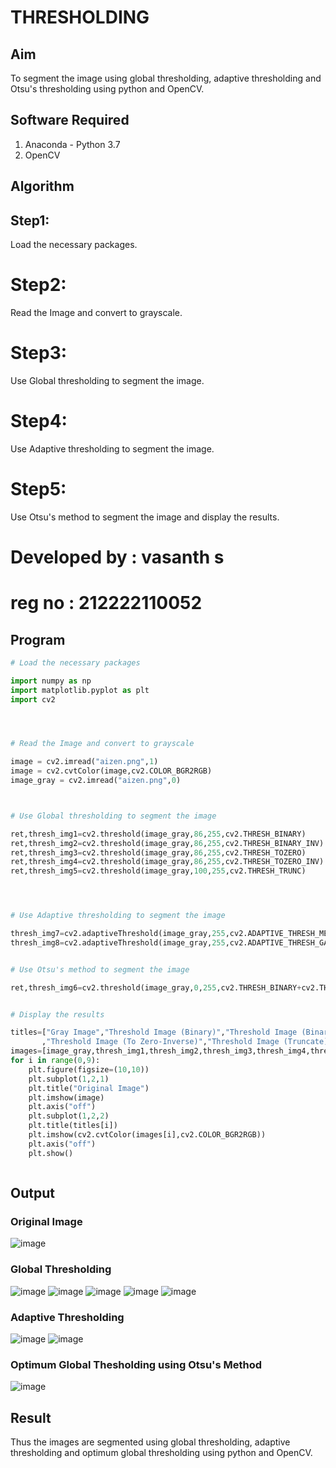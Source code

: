 # THRESHOLDING
## Aim
To segment the image using global thresholding, adaptive thresholding and Otsu's thresholding using python and OpenCV.

## Software Required
1. Anaconda - Python 3.7
2. OpenCV

## Algorithm

## Step1:
Load the necessary packages.

# Step2:
Read the Image and convert to grayscale.

# Step3:
Use Global thresholding to segment the image.

# Step4:
Use Adaptive thresholding to segment the image.

# Step5:
Use Otsu's method to segment the image and display the results.
# Developed by : vasanth s
# reg no : 212222110052
## Program

```python
# Load the necessary packages

import numpy as np
import matplotlib.pyplot as plt
import cv2




# Read the Image and convert to grayscale

image = cv2.imread("aizen.png",1)
image = cv2.cvtColor(image,cv2.COLOR_BGR2RGB)
image_gray = cv2.imread("aizen.png",0)



# Use Global thresholding to segment the image

ret,thresh_img1=cv2.threshold(image_gray,86,255,cv2.THRESH_BINARY)
ret,thresh_img2=cv2.threshold(image_gray,86,255,cv2.THRESH_BINARY_INV)
ret,thresh_img3=cv2.threshold(image_gray,86,255,cv2.THRESH_TOZERO)
ret,thresh_img4=cv2.threshold(image_gray,86,255,cv2.THRESH_TOZERO_INV)
ret,thresh_img5=cv2.threshold(image_gray,100,255,cv2.THRESH_TRUNC)




# Use Adaptive thresholding to segment the image

thresh_img7=cv2.adaptiveThreshold(image_gray,255,cv2.ADAPTIVE_THRESH_MEAN_C,cv2.THRESH_BINARY,11,2)
thresh_img8=cv2.adaptiveThreshold(image_gray,255,cv2.ADAPTIVE_THRESH_GAUSSIAN_C,cv2.THRESH_BINARY,11,2)


# Use Otsu's method to segment the image 

ret,thresh_img6=cv2.threshold(image_gray,0,255,cv2.THRESH_BINARY+cv2.THRESH_OTSU)


# Display the results

titles=["Gray Image","Threshold Image (Binary)","Threshold Image (Binary Inverse)","Threshold Image (To Zero)"
       ,"Threshold Image (To Zero-Inverse)","Threshold Image (Truncate)","Otsu","Adaptive Threshold (Mean)","Adaptive Threshold (Gaussian)"]
images=[image_gray,thresh_img1,thresh_img2,thresh_img3,thresh_img4,thresh_img5,thresh_img6,thresh_img7,thresh_img8]
for i in range(0,9):
    plt.figure(figsize=(10,10))
    plt.subplot(1,2,1)
    plt.title("Original Image")
    plt.imshow(image)
    plt.axis("off")
    plt.subplot(1,2,2)
    plt.title(titles[i])
    plt.imshow(cv2.cvtColor(images[i],cv2.COLOR_BGR2RGB))
    plt.axis("off")
    plt.show()



```
## Output

### Original Image
![image](https://github.com/vasanth0908/THRESHOLDING-/assets/122000018/7a479fcb-964a-41dc-9319-124f6ec307f6)


### Global Thresholding
![image](https://github.com/vasanth0908/THRESHOLDING-/assets/122000018/c8ac5b6c-99fd-4c50-8b41-308858c7b115)
![image](https://github.com/vasanth0908/THRESHOLDING-/assets/122000018/7f941008-54d8-4153-aba9-90d84696aa1c)
![image](https://github.com/vasanth0908/THRESHOLDING-/assets/122000018/257d5a81-977e-4bad-828e-bf4cde5b0213)
![image](https://github.com/vasanth0908/THRESHOLDING-/assets/122000018/3e7d5394-a77a-49e5-a15a-c6cd19b11c44)
![image](https://github.com/vasanth0908/THRESHOLDING-/assets/122000018/39238493-1e30-4710-a3af-c160e6ded5bf)


### Adaptive Thresholding
![image](https://github.com/vasanth0908/THRESHOLDING-/assets/122000018/b383d850-c123-4b93-a7a3-7d96bc8137d5)
![image](https://github.com/vasanth0908/THRESHOLDING-/assets/122000018/a9e5e03a-78d7-44e3-9e9f-14009a0c7a0a)


### Optimum Global Thesholding using Otsu's Method

![image](https://github.com/vasanth0908/THRESHOLDING-/assets/122000018/14e2ad50-37b8-483c-92fe-d220c6ad577b)

## Result
Thus the images are segmented using global thresholding, adaptive thresholding and optimum global thresholding using python and OpenCV.
